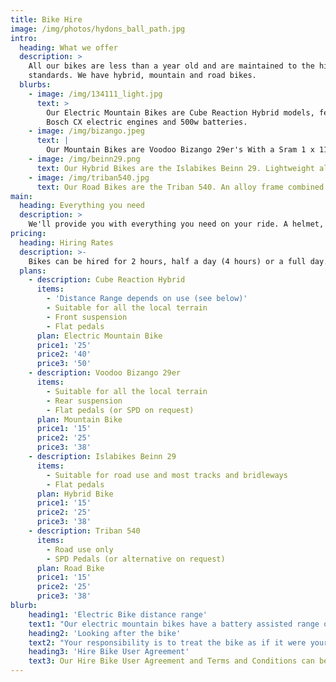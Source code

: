 ```yaml
---
title: Bike Hire
image: /img/photos/hydons_ball_path.jpg
intro:
  heading: What we offer
  description: >
    All our bikes are less than a year old and are maintained to the highest
    standards. We have hybrid, mountain and road bikes.
  blurbs:
    - image: /img/134111_light.jpg
      text: >
        Our Electric Mountain Bikes are Cube Reaction Hybrid models, featuring
        Bosch CX electric engines and 500w batteries.
    - image: /img/bizango.jpeg
      text: |
        Our Mountain Bikes are Voodoo Bizango 29er's With a Sram 1 x 11 drivetrain, hydraulic disc brakes and front suspension. This bike won Mountain Bike Rider's Hardtail of the Year award.
    - image: /img/beinn29.png
      text: Our Hybrid Bikes are the Islabikes Beinn 29. Lightweight aluminium frame, super wide range 10-speed gears make climbing a breeze and disc brakes. Suitable for light off-road use.
    - image: /img/triban540.jpg
      text: Our Road Bikes are the Triban 540. An alloy frame combined with a carbon fork, quality Shimano 105 groupset and Mavic Aksium wheels. This bike was Cycling Weekly's Editor's Choice Road Bike in 2017.
main:
  heading: Everything you need
  description: >
    We'll provide you with everything you need on your ride. A helmet, a lock, a filled water bottle, route maps and a number to call just in case.
pricing:
  heading: Hiring Rates
  description: >-
    Bikes can be hired for 2 hours, half a day (4 hours) or a full day.
  plans:
    - description: Cube Reaction Hybrid
      items:
        - 'Distance Range depends on use (see below)'
        - Suitable for all the local terrain
        - Front suspension
        - Flat pedals
      plan: Electric Mountain Bike
      price1: '25'
      price2: '40'
      price3: '50'
    - description: Voodoo Bizango 29er
      items:
        - Suitable for all the local terrain
        - Rear suspension
        - Flat pedals (or SPD on request)
      plan: Mountain Bike
      price1: '15'
      price2: '25'
      price3: '38'
    - description: Islabikes Beinn 29
      items:
        - Suitable for road use and most tracks and bridleways
        - Flat pedals
      plan: Hybrid Bike
      price1: '15'
      price2: '25'
      price3: '38'
    - description: Triban 540
      items:
        - Road use only
        - SPD Pedals (or alternative on request)
      plan: Road Bike
      price1: '15'
      price2: '25'
      price3: '38'
blurb:
    heading1: 'Electric Bike distance range'
    text1: "Our electric mountain bikes have a battery assisted range of between 30 miles (48km) and 60 miles (97km), depending on how they are ridden, the weight of the rider and the type of terrain they are used on. The bike can still be ridden once the battery has depleted, but this is unlikely to happen unless it has been used permanently in turbo mode (the top mode of the four available)."
    heading2: 'Looking after the bike'
    text2: "Your responsibility is to treat the bike as if it were yours. We will provide you with a lock and ask that you make sure it is always securely locked up when ‘parking’ the bike."
    heading3: 'Hire Bike User Agreement'
    text3: Our Hire Bike User Agreement and Terms and Conditions can be **[downloaded here](../shch_terms_of_booking.pdf)**. 
---
```



